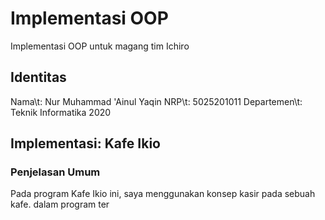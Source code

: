 <h1> Implementasi OOP </h1>
Implementasi OOP untuk magang tim Ichiro

<h2> Identitas </h2>
Nama\t: Nur Muhammad 'Ainul Yaqin
NRP\t: 5025201011
Departemen\t: Teknik Informatika 2020

<h2>Implementasi: Kafe Ikio </h2>
<h3>Penjelasan Umum</h3>
<p>Pada program Kafe Ikio ini, saya menggunakan konsep kasir pada sebuah kafe. dalam program ter</p>

 
